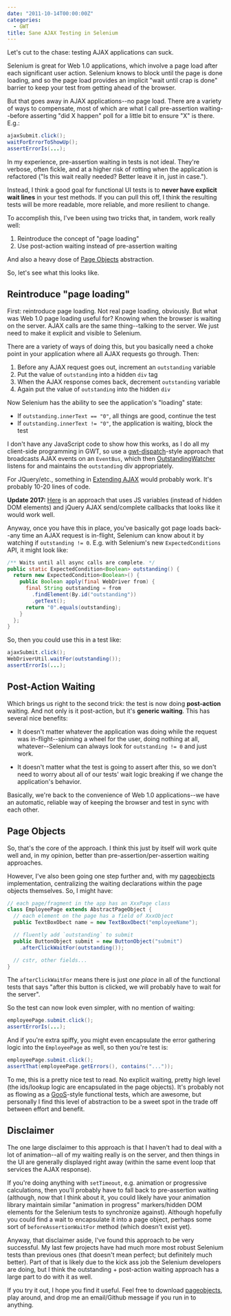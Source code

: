 ```yaml
---
date: "2011-10-14T00:00:00Z"
categories:
  - GWT
title: Sane AJAX Testing in Selenium
---
```



Let's cut to the chase: testing AJAX applications can suck.

Selenium is great for Web 1.0 applications, which involve a page load after each significant user action. Selenium knows to block until the page is done loading, and so the page load provides an implicit "wait until crap is done" barrier to keep your test from getting ahead of the browser.

But that goes away in AJAX applications--no page load. There are a variety of ways to compensate, most of which are what I call pre-assertion waiting--before asserting "did X happen" poll for a little bit to ensure "X" is there. E.g.:

```java
ajaxSubmit.click();
waitForErrorToShowUp();
assertErrorIs(...);
```

In my experience, pre-assertion waiting in tests is not ideal. They're verbose, often fickle, and at a higher risk of rotting when the application is refactored ("Is this wait really needed? Better leave it in, just in case.").

Instead, I think a good goal for functional UI tests is to **never have explicit wait lines** in your test methods. If you can pull this off, I think the resulting tests will be more readable, more reliable, and more resilient to change.

To accomplish this, I've been using two tricks that, in tandem, work really well:

1. Reintroduce the concept of "page loading"
2. Use post-action waiting instead of pre-assertion waiting

And also a heavy dose of [Page Objects](http://code.google.com/p/selenium/wiki/PageObjects) abstraction.

So, let's see what this looks like.

Reintroduce "page loading"
--------------------------

First: reintroduce page loading. Not real page loading, obviously. But what was Web 1.0 page loading useful for? Knowing when the browser is waiting on the server. AJAX calls are the same thing--talking to the server. We just need to make it explicit and visible to Selenium.

There are a variety of ways of doing this, but you basically need a choke point in your application where all AJAX requests go through. Then:

1. Before any AJAX request goes out, increment an `outstanding` variable
2. Put the value of `outstanding` into a hidden `div` tag
3. When the AJAX response comes back, decrement `outstanding` variable
4. Again put the value of `outstanding` into the hidden `div`

Now Selenium has the ability to see the application's "loading" state:

* If `outstanding.innerText == "0"`, all things are good, continue the test
* If `outstanding.innerText != "0"`, the application is waiting, block the test

I don't have any JavaScript code to show how this works, as I do all my client-side programming in GWT, so use a [gwt-dispatch](http://code.google.com/p/gwt-dispatch/)-style approach that broadcasts AJAX events on an `EventBus`, which then [OutstandingWatcher](https://github.com/stephenh/tessell/blob/master/user/src/main/java/org/tessell/util/OutstandingWatcher.java) listens for and maintains the `outstanding` div appropriately.

For JQuery/etc., something in [Extending AJAX](http://api.jquery.com/extending-ajax/) would probably work. It's probably 10-20 lines of code.

**Update 2017:** [Here](http://cabeca.github.io/blog/2013/06/16/waiting-for-completed-ajax-in-capybara-and-other-tricks/) is an approach that uses JS variables (instead of hidden DOM elements) and jQuery AJAX send/complete callbacks that looks like it would work well.

Anyway, once you have this in place, you've basically got page loads back--any time an AJAX request is in-flight, Selenium can know about it by watching if `outstanding != 0`. E.g. with Selenium's new `ExpectedConditions` API, it might look like:

```java
/** Waits until all async calls are complete. */
public static ExpectedCondition<Boolean> outstanding() {
  return new ExpectedCondition<Boolean>() {
    public Boolean apply(final WebDriver from) {
      final String outstanding = from
        .findElement(By.id("outstanding"))
        .getText();
      return "0".equals(outstanding);
    }
  };
}
```

So, then you could use this in a test like:

```java
ajaxSubmit.click();
WebDriverUtil.waitFor(outstanding());
assertErrorIs(...);
```

Post-Action Waiting
-------------------

Which brings us right to the second trick: the test is now doing **post-action** waiting. And not only is it post-action, but it's **generic waiting**. This has several nice benefits:

* It doesn't matter whatever the application was doing while the request was in-flight--spinning a wheel for the user, doing nothing at all, whatever--Selenium can always look for `outstanding != 0` and just work.

* It doesn't matter what the test is going to assert after this, so we don't need to worry about all of our tests' wait logic breaking if we change the application's behavior.

Basically, we're back to the convenience of Web 1.0 applications--we have an automatic, reliable way of keeping the browser and test in sync with each other.

Page Objects
------------

So, that's the core of the approach. I think this just by itself will work quite well and, in my opinion, better than pre-assertion/per-assertion waiting approaches.

However, I've also been going one step further and, with my [pageobjects](https://github.com/stephenh/pageobjects) implementation, centralizing the waiting declarations within the page objects themselves. So, I might have:

```java
// each page/fragment in the app has an XxxPage class
class EmployeePage extends AbstractPageObject {
  // each element on the page has a field of XxxObject
  public TextBoxObect name = new TextBoxObect("employeeName");

  // fluently add `outstanding` to submit
  public ButtonObject submit = new ButtonObject("submit")
    .afterClickWaitFor(outstanding());

  // cstr, other fields...
}
```

The `afterClickWaitFor` means there is just *one place* in all of the functional tests that says "after this button is clicked, we will probably have to wait for the server".

So the test can now look even simpler, with no mention of waiting:

```java
employeePage.submit.click();
assertErrorIs(...);
```

And if you're extra spiffy, you might even encapsulate the error gathering logic into the `EmployeePage` as well, so then you're test is:

```java
employeePage.submit.click();
assertThat(employeePage.getErrors(), contains("..."));
```

To me, this is a pretty nice test to read. No explicit waiting, pretty high level (the ids/lookup logic are encapsulated in the page objects). It's probably not as flowing as a [GooS](http://www.growing-object-oriented-software.com/)-style functional tests, which are awesome, but personally I find this level of abstraction to be a sweet spot in the trade off between effort and benefit.

Disclaimer
----------

The one large disclaimer to this approach is that I haven't had to deal with a lot of animation--all of my waiting really is on the server, and then things in the UI are generally displayed right away (within the same event loop that services the AJAX response).

If you're doing anything with `setTimeout`, e.g. animation or progressive calculations, then you'll probably have to fall back to pre-assertion waiting (although, now that I think about it, you could likely have your animation library maintain similar "animation in progress" markers/hidden DOM elements for the Selenium tests to synchronize against). Although hopefully you could find a wait to encapsulate it into a page object, perhaps some sort of `beforeAssertionWaitFor` method (which doesn't exist yet).

Anyway, that disclaimer aside, I've found this approach to be very successful. My last few projects have had much more most robust Selenium tests than previous ones (that doesn't mean perfect; but definitely much better). Part of that is likely due to the kick ass job the Selenium developers are doing, but I think the outstanding + post-action waiting approach has a large part to do with it as well.

If you try it out, I hope you find it useful. Feel free to download [pageobjects](https://github.com/stephenh/pageobjects), play around, and drop me an email/Github message if you run in to anything.

